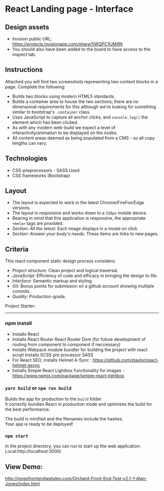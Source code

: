 # React Landing page - Interface

## Design assets
* Invision public URL: https://projects.invisionapp.com/share/5WQPC1IJM9N
* You should also have been added to the board to have access to the inspect tab.

## Instructions
Attached you will find two screenshots representing two content blocks in a page. Complete the following:
* Builds two blocks using modern HTML5 standards.
* Builds a container area to house the two sections; there are no dimensional requirements for this although we're looking for something similar to bootstrap's `.container` class.
* Uses JavaScript to capture all anchor clicks, and `console.log()` the element which has been clicked.
* As with any modern web-build we expect a level of interactivity/animation to be displayed on the nodes.
* All content areas deemed as being populated from a CMS - so all copy lengths can vary.

## Technologies
* CSS-preprocessors - SASS Used
* CSS frameworks (Bootstrap)

## Layout
* The layout is expected to work in the latest Chrome/FireFox/Edge versions.
* The layout is responsive and works down to a `320px` mobile device.
* Bearing in mind that this application is responsive, the appropriate `<meta>` tags are provided.
* *Section: All the latest:* Each image displays in a modal on click.
* *Section: Answer your body's needs:* These items are links to new pages.

## Criteria
This react component static design process considers:
* *Project structure:* Clean project and logical traversal.
* *JavaScript:* Efficiency of code and efficacy in bringing the design to life.
* *Interface:* Semantic markup and styling.
* *Git:* Bonus points for submission on a github account showing multiple commits.
* *Quality:* Production-grade.

Project Starter:
************************************************************************************

### npm install
- Installs React 
- Installs React Router React Router Dom (for future development of routing from component to component if neccessary)
- Installs Webpack module bundler for building the project with react script Installs SCSS pre processor SASS
- For React SEO, installs Helmet A-Sync : https://github.com/staylor/react-helmet-async
- Installs Simple React Lightbox functionality for images - https://www.npmjs.com/package/simple-react-lightbox

### `yarn build` or `npm run build`
Builds the app for production to the `build` folder.<br />
It correctly bundles React in production mode and optimizes the build for the best performance.

The build is minified and the filenames include the hashes.<br />
Your app is ready to be deployed!

### `npm start`
In the project directory, you can run to start up the web application:
Local:http://localhost:3000/

## View Demo: 
http://jonesfrontendwebdev.com/Orchard-Front-End-Test-v2.1-1-Alan-Jones/index.html
